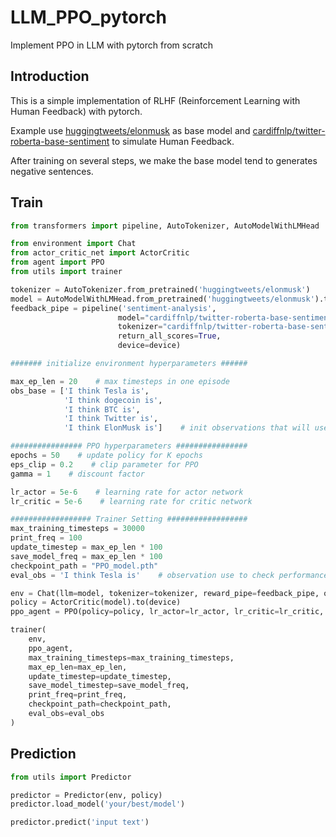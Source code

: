 # LLM_PPO_pytorch
Implement PPO in LLM with pytorch from scratch

## Introduction
This is a simple implementation of RLHF (Reinforcement Learning with Human Feedback) with pytorch.

Example use [huggingtweets/elonmusk](https://huggingface.co/huggingtweets/elonmusk) as base model and [cardiffnlp/twitter-roberta-base-sentiment](https://huggingface.co/cardiffnlp/twitter-roberta-base-sentiment) to simulate Human Feedback.

After training on several steps, we make the base model tend to generates negative sentences.

## Train
```py
from transformers import pipeline, AutoTokenizer, AutoModelWithLMHead

from environment import Chat
from actor_critic_net import ActorCritic
from agent import PPO
from utils import trainer

tokenizer = AutoTokenizer.from_pretrained('huggingtweets/elonmusk')
model = AutoModelWithLMHead.from_pretrained('huggingtweets/elonmusk').to(device)
feedback_pipe = pipeline('sentiment-analysis',
                        model="cardiffnlp/twitter-roberta-base-sentiment",
                        tokenizer="cardiffnlp/twitter-roberta-base-sentiment",
                        return_all_scores=True, 
                        device=device)

####### initialize environment hyperparameters ######

max_ep_len = 20    # max timesteps in one episode
obs_base = ['I think Tesla is', 
            'I think dogecoin is', 
            'I think BTC is', 
            'I think Twitter is', 
            'I think ElonMusk is']    # init observations that will use to run the episodes

################ PPO hyperparameters ################
epochs = 50    # update policy for K epochs
eps_clip = 0.2    # clip parameter for PPO
gamma = 1    # discount factor

lr_actor = 5e-6    # learning rate for actor network
lr_critic = 5e-6    # learning rate for critic network

################## Trainer Setting ##################
max_training_timesteps = 30000
print_freq = 100
update_timestep = max_ep_len * 100
save_model_freq = max_ep_len * 100
checkpoint_path = "PPO_model.pth"
eval_obs = 'I think Tesla is'    # observation use to check performance after model update

env = Chat(llm=model, tokenizer=tokenizer, reward_pipe=feedback_pipe, obs_base=obs_base, max_gen_len=max_ep_len)
policy = ActorCritic(model).to(device)
ppo_agent = PPO(policy=policy, lr_actor=lr_actor, lr_critic=lr_critic, gamma=gamma, K_epochs=epochs, eps_clip=eps_clip)

trainer(
    env,
    ppo_agent,
    max_training_timesteps=max_training_timesteps,
    max_ep_len=max_ep_len,
    update_timestep=update_timestep,
    save_model_timestep=save_model_freq,
    print_freq=print_freq,
    checkpoint_path=checkpoint_path,
    eval_obs=eval_obs
)
```

## Prediction
```py
from utils import Predictor

predictor = Predictor(env, policy)
predictor.load_model('your/best/model')

predictor.predict('input text')
```
